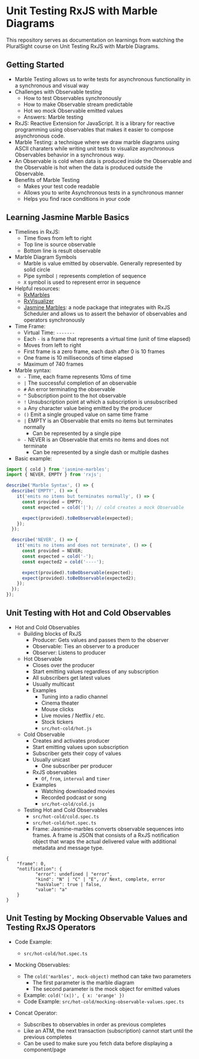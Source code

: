 # Unit Testing RxJS with Marble Diagrams
This repository serves as documentation on learnings from watching the PluralSight course on Unit Testing RxJS with Marble Diagrams.

## Getting Started
* Marble Testing allows us to write tests for asynchronous functionality in a synchronous and visual way
* Challenges with Observable testing
  * How to test Observables synchronously
  * How to make Observable stream predictable
  * Hot wo mock Observable emitted values
  * Answers: Marble testing
* RxJS: Reactive Extension for JavaScript. It is a library for reactive programming using observables that makes it
  easier to compose asynchronous code.
* Marble Testing: a technique where we draw marble diagrams using ASCII charaters while writing unit tests to visualize
  asynchronous Observables behavior in a synchronous way.
* An Observable is cold when data is produced inside the Observable and the Observable is hot when the data is produced 
  outside the Observable.
* Benefits of Marble Testing
  * Makes your test code readable
  * Allows you to write Asynchronous tests in a synchronous manner
  * Helps you find race conditions in your code
 
## Learning Jasmine Marble Basics
* Timelines in RxJS:
  * Time flows from left to right
  * Top line is source observable
  * Bottom line is result observable
* Marble Diagram Symbols
  * Marble is value emitted by observable. Generally represented by solid circle
  * Pipe symbol `|` represents completion of sequence
  * `X` symbol is used to represent error in sequence
* Helpful resources:
  * [RxMarbles](https://rxmarbles.com/)
  * [RxVisualizer](https://rxviz.com/)
  * [Jasmine Marbles](https://www.npmjs.com/package/jasmine-marbles): a node package that integrates with RxJS Scheduler
   and allows us to assert the behavior of observables and operators synchronously
* Time Frame:
  * Virtual Time: `-------`
  * Each `-` is a frame that represents a virtual time (unit of time elapsed)
  * Moves from left to right
  * First frame is a zero frame, each dash after 0 is 10 frames
  * One frame is 10 milliseconds of time elapsed
  * Maximum of 740 frames
* Marble syntax:
  * `-` Time, each frame represents 10ms of time
  * `|` The successful completion of an observable
  * `#` An error terminating the observable
  * `^` Subscription point to the hot observable
  * `!` Unsubscription point at which a subscription is unsubscribed
  * `a` Any character value being emitted by the producer
  * `()` Emit a single grouped value on same time frame
  * `|` EMPTY is an Observable that emits no items but terminates normally
    * Can be represented by a single pipe
  * `-` NEVER is an Observable that emits no items and does not terminate
    * Can be represented by a single dash or multiple dashes
* Basic example:

```javascript
import { cold } from 'jasmine-marbles';
import { NEVER, EMPTY } from 'rxjs';

describe('Marble Syntax', () => {
  describe('EMPTY', () => {
    it('emits no items but terminates normally', () => {
      const provided = EMPTY;
      const expected = cold('|'); // cold creates a mock Observable

      expect(provided).toBeObservable(expected);
    });
  });

  describe('NEVER', () => {
    it('emits no items and does not terminate', () => {
      const provided = NEVER;
      const expected = cold('-');
      const expected2 = cold('----');

      expect(provided).toBeObservable(expected);
      expect(provided).toBeObservable(expected2);
    });
  });
});
```

## Unit Testing with Hot and Cold Observables

* Hot and Cold Observables
  * Building blocks of RxJS
    * Producer: Gets values and passes them to the observer
    * Observable: Ties an observer to a producer
    * Observer: Listens to producer
  * Hot Observable
    * Closes over the producer
    * Start emitting values regardless of any subscription
    * All subscribers get latest values
    * Usually multicast
    * Examples
      * Tuning into a radio channel
      * Cinema theater
      * Mouse clicks
      * Live movies / Netflix / etc.
      * Stock tickers
      * `src/hot-cold/hot.js`
  * Cold Observable
    * Creates and activates producer
    * Start emitting values upon subscription
    * Subscriber gets their copy of values
    * Usually unicast
      * One subscriber per producer
    * RxJS observables
      * `Of`, `from`, `interval` and `timer`
    * Examples
      * Watching downloaded movies
      * Recorded podcast or song
      * `src/hot-cold/cold.js`
  * Testing Hot and Cold Observables
    * `src/hot-cold/cold.spec.ts`
    * `src/hot-cold/hot.spec.ts`
    * Frame: Jasmine-marbles converts observable sequences into frames. A frame is JSON that consists of a RxJS notification object that wraps the actual delivered value with additional metadata and message type.
```
{
    "frame": 0,
    "notification": {
           "error": undefined | "error",
           "kind": "N" | "C" | "E", // Next, complete, error
           "hasValue": true | false,
           "value": "a"
    }
}
```

## Unit Testing by Mocking Observable Values and Testing RxJS Operators

* Code Example:
  * `src/hot-cold/hot.spec.ts`
  
* Mocking Observables:
  * The `cold('marbles', mock-object)` method can take two parameters 
    * The first parameter is the marble diagram
    * The second parameter is the mock object for emitted values
  * Example: `cold('(x|)', { x: 'orange' })`
  * Code Example: `src/hot-cold/mocking-observable-values.spec.ts`
  
* Concat Operator:
  * Subscribes to observables in order as previous completes
  * Like an ATM, the next transaction (subscription) cannot start until the previous completes
  * Can be used to make sure you fetch data before displaying a component/page

